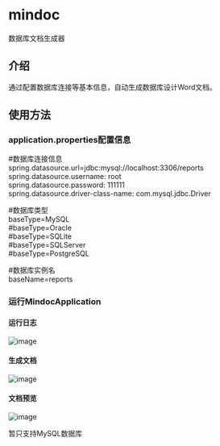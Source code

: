 # mindoc
数据库文档生成器

## 介绍
通过配置数据库连接等基本信息，自动生成数据库设计Word文档。

## 使用方法

### application.properties配置信息

#数据库连接信息<br> 
spring.datasource.url=jdbc:mysql://localhost:3306/reports<br> 
spring.datasource.username: root<br> 
spring.datasource.password: 111111<br> 
spring.datasource.driver-class-name: com.mysql.jdbc.Driver<br> 

#数据库类型<br> 
baseType=MySQL<br> 
#baseType=Oracle<br> 
#baseType=SQLite<br> 
#baseType=SQLServer<br> 
#baseType=PostgreSQL<br> 

#数据库实例名<br> 
baseName=reports

### 运行MindocApplication

#### 运行日志
![image](https://github.com/daiwenlong/mindoc/blob/master/images/log.png)

#### 生成文档
![image](https://github.com/daiwenlong/mindoc/blob/master/images/show.png)

#### 文档预览
![image](https://github.com/daiwenlong/mindoc/blob/master/images/table.png)

暂只支持MySQL数据库







